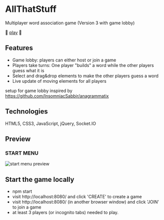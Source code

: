 # AllThatStuff
Multiplayer word association game
(Version 3 with game lobby)

:cherry_blossom: [play](http://www.allthatstuff.fun/) :banana:

## Features
* Game lobby: players can either host or join a game
* Players take turns: One player "builds" a word while the other players guess what it is
* Select and drag&drop elements to make the other players guess a word
* Live update of moving elements for all players

setup for game lobby inspired by
https://github.com/InsomniacSabbir/anagrammatix

## Technologies
HTML5, CSS3, JavaScript, jQuery, Socket.IO

## Preview
### START MENU
<!-- <img src="./public/preview/start_menu.gif" alt="start menu preview animation"> -->
<img src="./public/preview/AllThatStuff_start-menu.png" alt="start menu preview">

## Start the game locally
* npm start
* visit http://localhost:8080/ and click 'CREATE' to create a game
* visit http://localhost:8080/ (in another browser window) and click 'JOIN' to join a game
* at least 3 players (or incognito tabs) needed to play.

<!-- ### MAIN GAME

BUILDING:
<img src="./public/preview/my-turn_building.gif" alt="building preview animation">

GUESSING:
<img src="./public/preview/guessing.gif" alt="guessing preview animation">

NEXT TURN:
<img src="./public/preview/next-turn.gif" alt="next turn preview animation">

### GAME END

<img src="./public/preview/game-end.gif" alt="game end preview animation"> -->

<!-- ## Links & more
* look at the [word cards](http://www.allthatstuff.fun/cards)

* [cards json file](http://www.allthatstuff.fun/cards_enUS.json) -->
